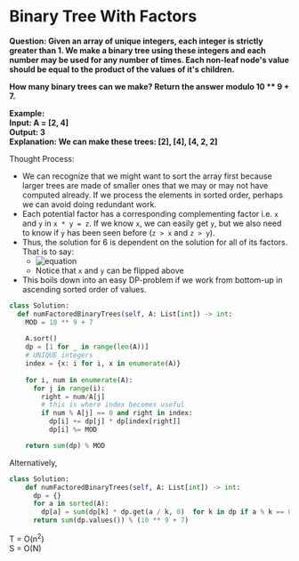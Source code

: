 # Binary Tree With Factors

<b>Question: Given an array of unique integers, each integer is strictly greater than 1. We make a binary tree using these integers and each number may be used for any number of times. Each non-leaf node's value should be equal to the product of the values of it's children.

How many binary trees can we make?  Return the answer modulo 10 ** 9 + 7.<br>

Example:  
Input: A = [2, 4]  
Output: 3  
Explanation: We can make these trees: [2], [4], [4, 2, 2]  
</b>

Thought Process:
* We can recognize that we might want to sort the array first because larger trees are made of smaller ones that we may or may not have computed already. If we process the elements in sorted order, perhaps we can avoid doing redundant work.
* Each potential factor has a corresponding complementing factor i.e. `x` and `y` in `x * y = z`. If we know `x`, we can easily get `y`, but we also need to know if `y` has been seen before (`z > x` and `z > y`).
* Thus, the solution for 6 is dependent on the solution for all of its factors. That is to say:
  * ![equation](https://latex.codecogs.com/gif.latex?trees(v)=\Sigma_{x*y==v}trees(x)*trees(y))
  * Notice that `x` and `y` can be flipped above
* This boils down into an easy DP-problem if we work from bottom-up in ascending sorted order of values.

```python
class Solution:
  def numFactoredBinaryTrees(self, A: List[int]) -> int:
    MOD = 10 ** 9 + 7
    
    A.sort()
    dp = [1 for _ in range(len(A))]
    # UNIQUE integers
    index = {x: i for i, x in enumerate(A)}
    
    for i, num in enumerate(A):
      for j in range(i):
        right = num/A[j]
        # this is where index becomes useful
        if num % A[j] == 0 and right in index:
          dp[i] += dp[j] * dp[index[right]]
          dp[i] %= MOD

    return sum(dp) % MOD
```
  
Alternatively,   
  
```python
class Solution:
    def numFactoredBinaryTrees(self, A: List[int]) -> int:
      dp = {}
      for a in sorted(A):
        dp[a] = sum(dp[k] * dp.get(a / k, 0)  for k in dp if a % k == 0) + 1
      return sum(dp.values()) % (10 ** 9 + 7)
```
T = O(n<sup>2</sup>)<br>
S = O(N)
